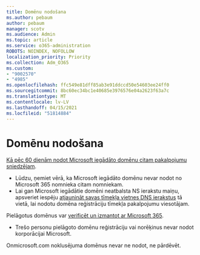 ```yaml
---
title: Domēnu nodošana
ms.author: pebaum
author: pebaum
manager: scotv
ms.audience: Admin
ms.topic: article
ms.service: o365-administration
ROBOTS: NOINDEX, NOFOLLOW
localization_priority: Priority
ms.collection: Adm_O365
ms.custom:
- "9002570"
- "4985"
ms.openlocfilehash: ffc549e81dff85ab3e91ddccd50e54603ee24ff0
ms.sourcegitcommit: 8bc60ec34bc1e40685e3976576e04a2623f63a7c
ms.translationtype: MT
ms.contentlocale: lv-LV
ms.lasthandoff: 04/15/2021
ms.locfileid: "51814884"
---
```

# <a name="domain-transfers"></a>Domēnu nodošana

[Kā pēc 60 dienām nodot Microsoft iegādāto domēnu citam pakalpojumu sniedzējam](https://docs.microsoft.com/microsoft-365/admin/get-help-with-domains/transfer-a-domain-from-microsoft-to-another-host).

- Lūdzu, ņemiet vērā, ka Microsoft iegādāto domēnu nevar nodot no Microsoft 365 nomnieka citam nomniekam.
- Lai gan Microsoft iegādātie domēni neatbalsta NS ierakstu maiņu, apsveriet iespēju [atjaunināt savas tīmekļa vietnes DNS ierakstus](https://docs.microsoft.com/microsoft-365/admin/dns/update-dns-records-to-retain-current-hosting-provider?view=o365-worldwide) tā vietā, lai nodotu domēna reģistrāciju tīmekļa pakalpojumu viesotājam.

Pielāgotus domēnus var [verificēt un izmantot ar Microsoft 365](https://docs.microsoft.com/microsoft-365/admin/setup/add-domain?view=o365-worldwide).

- Trešo personu pielāgoto domēnu reģistrāciju vai norēķinus nevar nodot korporācijai Microsoft.

Onmicrosoft.com noklusējuma domēnus nevar ne nodot, ne pārdēvēt.
